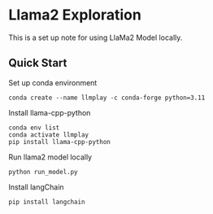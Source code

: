 # Llama2 Exploration
This is a set up note for using LlaMa2 Model locally.

## Quick Start 

Set up conda environment

```shell
conda create --name llmplay -c conda-forge python=3.11
```

Install llama-cpp-python

```shell
conda env list
conda activate llmplay
pip install llama-cpp-python
```

Run llama2 model locally

```shell
python run_model.py
```

Install langChain
```shell
pip install langchain
```




